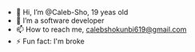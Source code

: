 - 👋 Hi, I’m @Caleb-Sho, 19 yeas old
- 👀 I’m a software developer 
- 📫 How to reach me, calebshokunbi619@gmail.com
- ⚡ Fun fact: I'm broke

<!---
Caleb-Sho/Caleb-Sho is a ✨ special ✨ repository because its `README.md` (this file) appears on your GitHub profile.
You can click the Preview link to take a look at your changes.
--->
